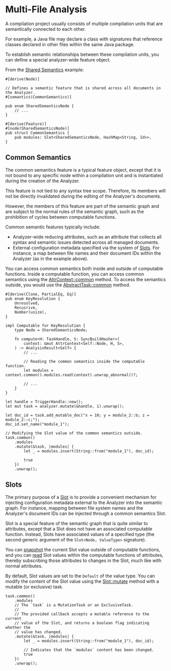<!------------------------------------------------------------------------------
  This file is a part of the "Lady Deirdre" work,
  a compiler front-end foundation technology.

  This work is proprietary software with source-available code.

  To copy, use, distribute, and contribute to this work, you must agree to
  the terms of the General License Agreement:

  https://github.com/Eliah-Lakhin/lady-deirdre/blob/master/EULA.md.

  The agreement grants you a Commercial-Limited License that gives you
  the right to use my work in non-commercial and limited commercial products
  with a total gross revenue cap. To remove this commercial limit for one of
  your products, you must acquire an Unrestricted Commercial License.

  If you contribute to the source code, documentation, or related materials
  of this work, you must assign these changes to me. Contributions are
  governed by the "Derivative Work" section of the General License
  Agreement.

  Copying the work in parts is strictly forbidden, except as permitted under
  the terms of the General License Agreement.

  If you do not or cannot agree to the terms of this Agreement,
  do not use this work.

  This work is provided "as is" without any warranties, express or implied,
  except to the extent that such disclaimers are held to be legally invalid.

  Copyright (c) 2024 Ilya Lakhin (Илья Александрович Лахин).
  All rights reserved.
------------------------------------------------------------------------------->

# Multi-File Analysis

A compilation project usually consists of multiple compilation units that are
semantically connected to each other.

For example, a Java file may declare a class with signatures that reference
classes declared in other files within the same Java package.

To establish semantic relationships between these compilation units, you can
define a special analyzer-wide feature object.

From the [Shared Semantics](todo) example:

```rust,noplayground
#[derive(Node)]

// Defines a semantic feature that is shared across all documents in the Analyzer.
#[semantics(CommonSemantics)]

pub enum SharedSemanticsNode {
    // ...
}

#[derive(Feature)]
#[node(SharedSemanticsNode)]
pub struct CommonSemantics {
    pub modules: Slot<SharedSemanticsNode, HashMap<String, Id>>,
}
```

## Common Semantics

The common semantics feature is a typical feature object, except that it is not
bound to any specific node within a compilation unit and is instantiated during
the creation of the Analyzer.

This feature is not tied to any syntax tree scope. Therefore, its members will
not be directly invalidated during the editing of the Analyzer's documents.

However, the members of this feature are part of the semantic graph and are
subject to the normal rules of the semantic graph, such as the prohibition of
cycles between computable functions.

Common semantic features typically include:

- Analyzer-wide reducing attributes, such as an attribute that collects all
  syntax and semantic issues detected across all managed documents.
- External configuration metadata specified via the system of
  [Slots](https://docs.rs/lady-deirdre/2.0.1/lady_deirdre/analysis/struct.Slot.html).
  For instance, a map between file names and their document IDs within the
  Analyzer (as in the example above).

You can access common semantics both inside and outside of computable
functions. Inside a computable function, you can access common semantics
using the [AttrContext::common](https://docs.rs/lady-deirdre/2.0.1/lady_deirdre/analysis/struct.AttrContext.html#method.common)
method. To access the semantics outside, you would use the
[AbstractTask::common](https://docs.rs/lady-deirdre/2.0.1/lady_deirdre/analysis/trait.AbstractTask.html#method.common)
method.

```rust,noplayground
#[derive(Clone, PartialEq, Eq)]
pub enum KeyResolution {
    Unresolved,
    Recusrive,
    Number(usize),
}

impl Computable for KeyResolution {
    type Node = SharedSemanticsNode;

    fn compute<H: TaskHandle, S: SyncBuildHasher>(
        context: &mut AttrContext<Self::Node, H, S>,
    ) -> AnalysisResult<Self> {
        // ...

        // Reading the common semantics inside the computable function.
        let modules = context.common().modules.read(context).unwrap_abnormal()?;
        
        // ...
    }
}

let handle = TriggerHandle::new();
let mut task = analyzer.mutate(&handle, 1).unwrap();

let doc_id = task.add_mutable_doc("x = 10; y = module_2::b; z = module_2::c;");
doc_id.set_name("module_1");

// Modifying the Slot value of the common semantics outside.
task.common()
    .modules
    .mutate(&task, |modules| {
        let _ = modules.insert(String::from("module_1"), doc_id);

        true
    })
    .unwrap();
```

## Slots

The primary purpose of a [Slot](https://docs.rs/lady-deirdre/2.0.1/lady_deirdre/analysis/struct.Slot.html)
is to provide a convenient mechanism for injecting configuration metadata
external to the Analyzer into the semantic graph. For instance, mapping between
file system names and the Analyzer's document IDs can be injected through a
common semantics Slot.

Slot is a special feature of the semantic graph that is quite similar to
attributes, except that a Slot does not have an associated computable function.
Instead, Slots have associated values of a specified type (the second generic
argument of the `Slot<Node, ValueType>` signature).

You can [snapshot](https://docs.rs/lady-deirdre/2.0.1/lady_deirdre/analysis/struct.Slot.html#method.snapshot)
the current Slot value outside of computable functions, and you can
[read](https://docs.rs/lady-deirdre/2.0.1/lady_deirdre/analysis/struct.Slot.html#method.read)
Slot values within the computable functions of attributes, thereby subscribing
those attributes to changes in the Slot, much like with normal attributes.

By default, Slot values are set to the `Default` of the value type. You can
modify the content of the Slot value using the
[Slot::mutate](https://docs.rs/lady-deirdre/2.0.1/lady_deirdre/analysis/struct.Slot.html#method.mutate)
method with a mutable (or exclusive) task.

```rust,noplayground
task.common()
    .modules
    // The `task` is a MutationTask or an ExclusiveTask.
    //
    // The provided callback accepts a mutable reference to the current
    // value of the Slot, and returns a boolean flag indicating whether the
    // value has changed.
    .mutate(&task, |modules| {
        let _ = modules.insert(String::from("module_1"), doc_id);

        // Indicates that the `modules` content has been changed.
        true
    })
    .unwrap();
```

